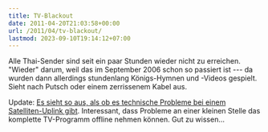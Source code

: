 ```yaml
---
title: TV-Blackout
date: 2011-04-20T21:03:58+00:00
url: /2011/04/tv-blackout/
lastmod: 2023-09-10T19:14:12+07:00
---
```

Alle Thai-Sender sind seit ein paar Stunden wieder nicht zu erreichen. "Wieder" darum, weil das im September 2006 schon so passiert ist --- da wurden dann allerdings stundenlang Königs-Hymnen und -Videos gespielt. Sieht nach Putsch oder einem zerrissenem Kabel aus.

Update: [Es sieht so aus, als ob es technische Probleme bei einem Satelliten-Uplink gibt][1]. Interessant, dass Probleme an einer kleinen Stelle das komplette TV-Programm offline nehmen können. Gut zu wissen...

 [1]: http://www.nationmultimedia.com/home/All-TV-channels-broadcast-via-Thai-Com-blacked-out-30153641.html
